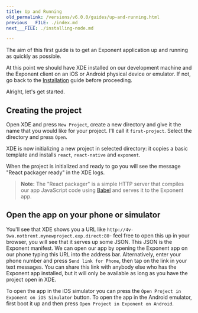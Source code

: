 ```yaml
---
title: Up and Running
old_permalink: /versions/v6.0.0/guides/up-and-running.html
previous___FILE: ./index.md
next___FILE: ./installing-node.md

---
```


The aim of this first guide is to get an Exponent application up and running as quickly as possible.

At this point we should have XDE installed on our development machine and the Exponent client on an iOS or Android physical device or emulator. If not, go back to the [Installation](https://docs.getexponent.com/versions/introduction/installation.html#installation) guide before proceeding.

Alright, let's get started.

## Creating the project

Open XDE and press `New Project`, create a new directory and give it the name that you would like for your project. I'll call it `first-project`. Select the directory and press `Open`.

XDE is now initializing a new project in selected directory: it copies a basic template and installs `react`, `react-native` and `exponent`.

When the project is initialized and ready to go you will see the message "React packager ready" in the XDE logs.

> **Note:** The "React packager" is a simple HTTP server that compiles our app JavaScript code using [Babel](https://babeljs.io/) and serves it to the Exponent app.

## Open the app on your phone or simulator

You'll see that XDE shows you a URL like `http://4v-9wa.notbrent.mynewproject.exp.direct:80`- feel free to open this up in your browser, you will see that it serves up some JSON. This JSON is the Exponent manifest. We can open our app by opening the Exponent app on our phone typing this URL into the address bar. Alternatively, enter your phone number and press `Send link for Phone`, then tap on the link in your text messages. You can share this link with anybody else who has the Exponent app installed, but it will only be available as long as you have the project open in XDE.

To open the app in the iOS simulator you can press the `Open Project in Exponent on iOS Simulator` button. To open the app in the Android emulator, first boot it up and then press `Open Project in Exponent on Android`.
